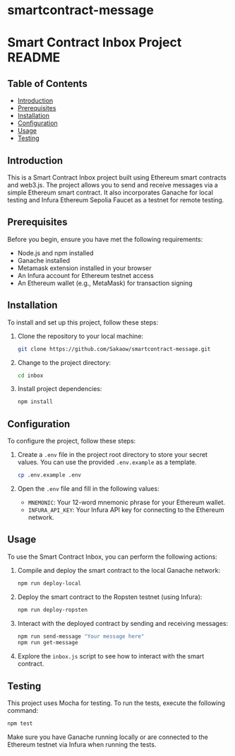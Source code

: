 # smartcontract-message
# Smart Contract Inbox Project README

## Table of Contents
- [Introduction](#introduction)
- [Prerequisites](#prerequisites)
- [Installation](#installation)
- [Configuration](#configuration)
- [Usage](#usage)
- [Testing](#testing)


## Introduction
This is a Smart Contract Inbox project built using Ethereum smart contracts and web3.js. The project allows you to send and receive messages via a simple Ethereum smart contract. It also incorporates Ganache for local testing and Infura Ethereum Sepolia Faucet as a testnet for remote testing.

## Prerequisites
Before you begin, ensure you have met the following requirements:
- Node.js and npm installed
- Ganache installed
- Metamask extension installed in your browser
- An Infura account for Ethereum testnet access
- An Ethereum wallet (e.g., MetaMask) for transaction signing

## Installation
To install and set up this project, follow these steps:

1. Clone the repository to your local machine:

   ```bash
   git clone https://github.com/Sakaow/smartcontract-message.git
   ```

2. Change to the project directory:

   ```bash
   cd inbox
   ```

3. Install project dependencies:

   ```bash
   npm install
   ```

## Configuration
To configure the project, follow these steps:

1. Create a `.env` file in the project root directory to store your secret values. You can use the provided `.env.example` as a template.

   ```bash
   cp .env.example .env
   ```

2. Open the `.env` file and fill in the following values:
   - `MNEMONIC`: Your 12-word mnemonic phrase for your Ethereum wallet.
   - `INFURA_API_KEY`: Your Infura API key for connecting to the Ethereum network.   

## Usage
To use the Smart Contract Inbox, you can perform the following actions:

1. Compile and deploy the smart contract to the local Ganache network:

   ```bash
   npm run deploy-local
   ```

2. Deploy the smart contract to the Ropsten testnet (using Infura):

   ```bash
   npm run deploy-ropsten
   ```

3. Interact with the deployed contract by sending and receiving messages:

   ```bash
   npm run send-message "Your message here"
   npm run get-message
   ```

4. Explore the `inbox.js` script to see how to interact with the smart contract.

## Testing
This project uses Mocha for testing. To run the tests, execute the following command:

```bash
npm test
```

Make sure you have Ganache running locally or are connected to the Ethereum testnet via Infura when running the tests.
